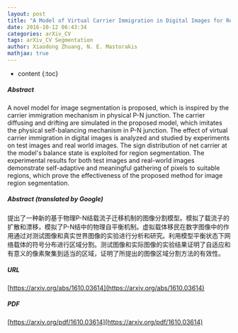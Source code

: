 ```yaml
---
layout: post
title: "A Model of Virtual Carrier Immigration in Digital Images for Region Segmentation"
date: 2016-10-12 06:43:34
categories: arXiv_CV
tags: arXiv_CV Segmentation
author: Xiaodong Zhuang, N. E. Mastorakis
mathjax: true
---
```


* content
{:toc}

##### Abstract
A novel model for image segmentation is proposed, which is inspired by the carrier immigration mechanism in physical P-N junction. The carrier diffusing and drifting are simulated in the proposed model, which imitates the physical self-balancing mechanism in P-N junction. The effect of virtual carrier immigration in digital images is analyzed and studied by experiments on test images and real world images. The sign distribution of net carrier at the model's balance state is exploited for region segmentation. The experimental results for both test images and real-world images demonstrate self-adaptive and meaningful gathering of pixels to suitable regions, which prove the effectiveness of the proposed method for image region segmentation.

##### Abstract (translated by Google)
提出了一种新的基于物理P-N结载流子迁移机制的图像分割模型。模拟了载流子的扩散和漂移，模拟了P-N结中的物理自平衡机制。虚拟载体移民在数字图像中的作用通过对测试图像和真实世界图像的实验进行分析和研究。利用模型平衡状态下网络载体的符号分布进行区域分割。测试图像和实际图像的实验结果证明了自适应和有意义的像素聚集到适当的区域，证明了所提出的图像区域分割方法的有效性。

##### URL
[https://arxiv.org/abs/1610.03614](https://arxiv.org/abs/1610.03614)

##### PDF
[https://arxiv.org/pdf/1610.03614](https://arxiv.org/pdf/1610.03614)


